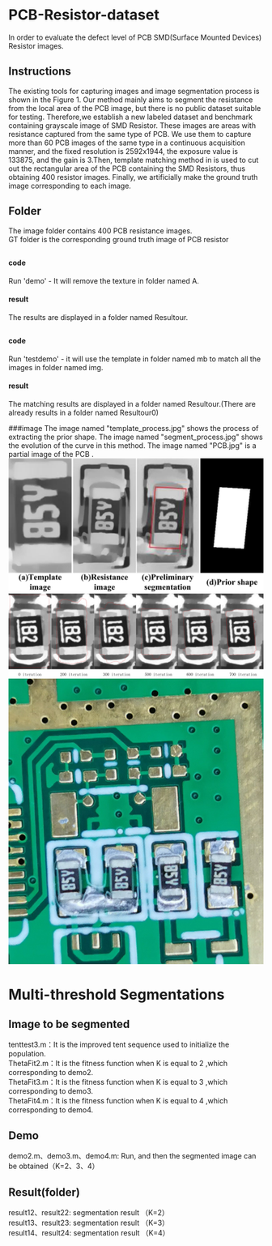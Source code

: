 # PCB-Resistor-dataset
In order to evaluate the defect level of PCB SMD(Surface Mounted Devices) Resistor images.

## Instructions
The existing tools for capturing images and image segmentation process is shown in the Figure 1. Our method mainly aims to segment the resistance from the local area of the PCB image, but there is no public dataset suitable for testing. Therefore,we establish a new labeled dataset and benchmark containing grayscale image of SMD Resistor. These images are areas with resistance captured from the same type of PCB.
We use them to capture more than 60 PCB images of the same type in a continuous acquisition manner, and the fixed resolution is 2592x1944, the exposure value is 133875, and the gain is 3.Then, template matching method in is used to cut out the rectangular area of the PCB containing the SMD Resistors, thus obtaining 400 resistor images. Finally, we artificially make the ground truth image corresponding to each image.
## Folder
The image folder contains 400 PCB resistance images.  
GT folder is the corresponding ground truth image of PCB resistor
## 

#### code

Run 'demo' - It will remove the texture in folder named A.

#### result

The  results are displayed in a folder named Resultour.
 
## 

#### code

Run 'testdemo' - it will use the template in folder named mb to match all the images in folder named img.

#### result

The matching results are displayed in a folder named Resultour.
​(There are already results in a folder named Resultour0)

###image
The image named "template_process.jpg" shows the process of extracting the prior shape.
The image named "segment_process.jpg" shows the evolution of the curve in this method.
The image named "PCB.jpg" is a partial image of the PCB .
![template_process](https://github.com/lyh111222/PCB-Resistor-dataset/blob/main/Template%20matching/template_process.jpg)
![segment_process](https://github.com/lyh111222/PCB-Resistor-dataset/blob/main/Template%20matching/segment_process.jpg)
![PCB.jpg](https://github.com/lyh111222/PCB-Resistor-dataset/blob/main/Template%20matching/PCB.jpg)
# Multi-threshold Segmentations
## Image to be segmented
tenttest3.m：It is the improved tent sequence used to initialize the population.  
ThetaFit2.m：It is the fitness function when K is equal to 2 ,which corresponding to demo2.  
ThetaFit3.m：It is the fitness function when K is equal to 3 ,which corresponding to demo3.  
ThetaFit4.m：It is the fitness function when K is equal to 4 ,which corresponding to demo4.  
## Demo
demo2.m、demo3.m、demo4.m: Run, and then the segmented image can be obtained（K=2、3、4）
## Result(folder)
result12、result22: segmentation result （K=2）  
result13、result23: segmentation result （K=3）  
result14、result24: segmentation result （K=4）
